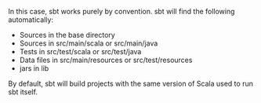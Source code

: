 In this case, sbt works purely by convention. sbt will find the following automatically:

- Sources in the base directory
- Sources in src/main/scala or src/main/java
- Tests in src/test/scala or src/test/java
- Data files in src/main/resources or src/test/resources
- jars in lib

By default, sbt will build projects with the same version of Scala used to run sbt itself.